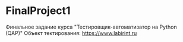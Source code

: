 # FinalProject1
Финальное задание курса "Тестировщик-автоматизатор на Python (QAP)" Объект тектирования: https://www.labirint.ru
